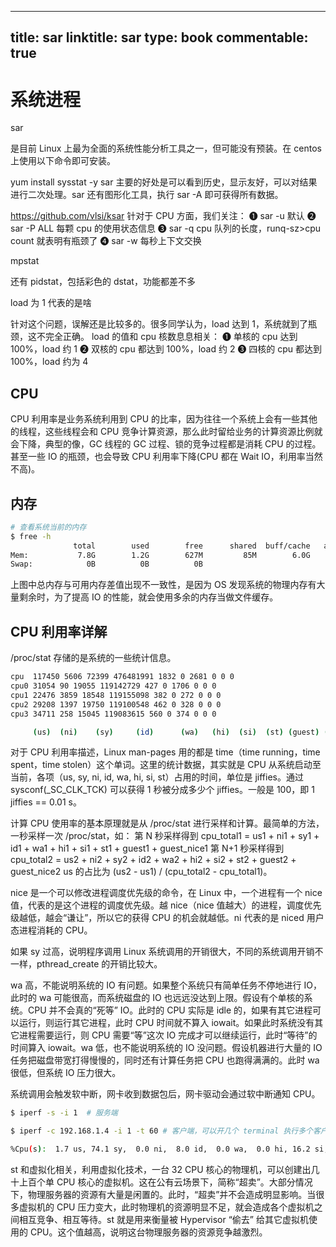 
---
title: sar
linktitle: sar
type: book
commentable: true
---

# 系统进程

sar

是目前 Linux 上最为全面的系统性能分析工具之一，但可能没有预装。在 centos 上使用以下命令即可安装。

yum install sysstat -y
sar 主要的好处是可以看到历史，显示友好，可以对结果进行二次处理。sar 还有图形化工具，执行 sar -A 即可获得所有数据。

https://github.com/vlsi/ksar
针对于 CPU 方面，我们关注：
➊ sar -u 默认
➋ sar -P ALL 每颗 cpu 的使用状态信息
➌ sar -q cpu 队列的长度，runq-sz>cpu count 就表明有瓶颈了
➍ sar -w 每秒上下文交换

mpstat

还有 pidstat，包括彩色的 dstat，功能都差不多

load 为 1 代表的是啥

针对这个问题，误解还是比较多的。很多同学认为，load 达到 1，系统就到了瓶颈，这不完全正确。
load 的值和 cpu 核数息息相关：
➊ 单核的 cpu 达到 100%，load 约 1
➋ 双核的 cpu 都达到 100%，load 约 2
➌ 四核的 cpu 都达到 100%，load 约为 4

## CPU

CPU 利用率是业务系统利用到 CPU 的比率，因为往往一个系统上会有一些其他的线程，这些线程会和 CPU 竞争计算资源，那么此时留给业务的计算资源比例就会下降，典型的像，GC 线程的 GC 过程、锁的竞争过程都是消耗 CPU 的过程。甚至一些 IO 的瓶颈，也会导致 CPU 利用率下降(CPU 都在 Wait IO，利用率当然不高)。

## 内存

```sh
# 查看系统当前的内存
$ free -h
              total        used        free      shared  buff/cache   available
Mem:           7.8G        1.2G        627M         85M        6.0G        6.0G
Swap:            0B          0B          0B
```

上图中总内存与可用内存差值出现不一致性，是因为 OS 发现系统的物理内存有大量剩余时，为了提高 IO 的性能，就会使用多余的内存当做文件缓存。

## CPU 利用率详解

/proc/stat 存储的是系统的一些统计信息。

```sh
cpu  117450 5606 72399 476481991 1832 0 2681 0 0 0
cpu0 31054 90 19055 119142729 427 0 1706 0 0 0
cpu1 22476 3859 18548 119155098 382 0 272 0 0 0
cpu2 29208 1397 19750 119100548 462 0 328 0 0 0
cpu3 34711 258 15045 119083615 560 0 374 0 0 0

     (us)  (ni)    (sy)     (id)      (wa)   (hi)  (si)  (st) (guest) (guest_nice)
```

对于 CPU 利用率描述，Linux man-pages 用的都是 time（time running，time spent，time stolen）这个单词。这里的统计数据，其实就是 CPU 从系统启动至当前，各项（us, sy, ni, id, wa, hi, si, st）占用的时间，单位是 jiffies。通过 sysconf(\_SC_CLK_TCK) 可以获得 1 秒被分成多少个 jiffies。一般是 100，即 1 jiffies == 0.01 s。

计算 CPU 使用率的基本原理就是从 /proc/stat 进行采样和计算。最简单的方法，一秒采样一次 /proc/stat，如：
第 N 秒采样得到 cpu_total1 = us1 + ni1 + sy1 + id1 + wa1 + hi1 + si1 + st1 + guest1 + guest_nice1
第 N+1 秒采样得到 cpu_total2 = us2 + ni2 + sy2 + id2 + wa2 + hi2 + si2 + st2 + guest2 + guest_nice2
us 的占比为 (us2 - us1) / (cpu_total2 - cpu_total1)。

nice 是一个可以修改进程调度优先级的命令，在 Linux 中，一个进程有一个 nice 值，代表的是这个进程的调度优先级。越 nice（nice 值越大）的进程，调度优先级越低，越会“谦让”，所以它的获得 CPU 的机会就越低。ni 代表的是 niced 用户态进程消耗的 CPU。

如果 sy 过高，说明程序调用 Linux 系统调用的开销很大，不同的系统调用开销不一样，pthread_create 的开销比较大。

wa 高，不能说明系统的 IO 有问题。如果整个系统只有简单任务不停地进行 IO，此时的 wa 可能很高，而系统磁盘的 IO 也远远没达到上限。假设有个单核的系统。CPU 并不会真的“死等” IO。此时的 CPU 实际是 idle 的，如果有其它进程可以运行，则运行其它进程，此时 CPU 时间就不算入 iowait。如果此时系统没有其它进程需要运行，则 CPU 需要“等”这次 IO 完成才可以继续运行，此时“等待”的时间算入 iowait。wa 低，也不能说明系统的 IO 没问题。假设机器进行大量的 IO 任务把磁盘带宽打得慢慢的，同时还有计算任务把 CPU 也跑得满满的。此时 wa 很低，但系统 IO 压力很大。

系统调用会触发软中断，网卡收到数据包后，网卡驱动会通过软中断通知 CPU。

```sh
$ iperf -s -i 1  # 服务端

$ iperf -c 192.168.1.4 -i 1 -t 60 # 客户端，可以开几个 terminal 执行多个客户端，这样 si 的变化才会比较明显

%Cpu(s):  1.7 us, 74.1 sy,  0.0 ni,  8.0 id,  0.0 wa,  0.0 hi, 16.2 si,  0.0 st
```

st 和虚拟化相关，利用虚拟化技术，一台 32 CPU 核心的物理机，可以创建出几十上百个单 CPU 核心的虚拟机。这在公有云场景下，简称“超卖”。大部分情况下，物理服务器的资源有大量是闲置的。此时，“超卖”并不会造成明显影响。当很多虚拟机的 CPU 压力变大，此时物理机的资源明显不足，就会造成各个虚拟机之间相互竞争、相互等待。st 就是用来衡量被 Hypervisor “偷去” 给其它虚拟机使用的 CPU。这个值越高，说明这台物理服务器的资源竞争越激烈。

    